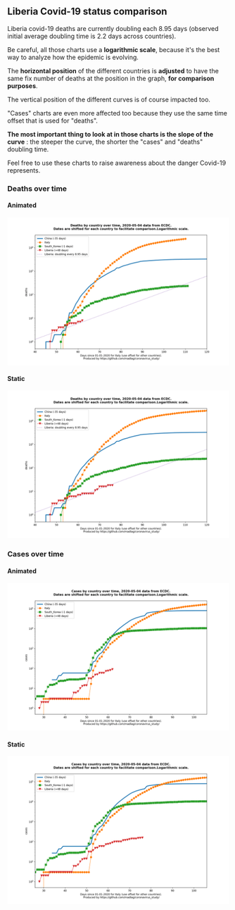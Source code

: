 ## Liberia Covid-19 status comparison 

Liberia covid-19 deaths are currently doubling each 8.95 days (observed initial average doubling time is 2.2 days across countries).



Be careful, all those charts use a **logarithmic scale**, because it's the best way to analyze how the epidemic is evolving.
 
The **horizontal position** of the different countries is **adjusted** to have the same fix number of deaths at the position in the graph, **for comparison purposes**.

The vertical position of the different curves is of course impacted too.

"Cases" charts are even more affected too because they use the same time offset that is used for "deaths".

**The most important thing to look at in those charts is the slope of the curve** : the steeper the curve, the shorter the "cases" and "deaths" doubling time.

Feel free to use these charts to raise awareness about the danger Covid-19 represents. 


 
### Deaths over time
 
#### Animated
![Liberia covid-19 deaths animated chart](https://raw.githubusercontent.com/madlag/coronavirus_study/master/notebooks/graphs/2020-05-04/countries/Liberia/2020-05-04_Liberia_deaths.gif "Liberia covid-19 deaths animated chart")   
 
#### Static
![Liberia covid-19 deaths static chart](https://raw.githubusercontent.com/madlag/coronavirus_study/master/notebooks/graphs/2020-05-04/countries/Liberia/2020-05-04_Liberia_deaths.png "Liberia covid-19 deaths static chart")   

 
### Cases over time
 
#### Animated
![Liberia covid-19 cases animated chart](https://raw.githubusercontent.com/madlag/coronavirus_study/master/notebooks/graphs/2020-05-04/countries/Liberia/2020-05-04_Liberia_cases.gif "Liberia covid-19 cases animated chart")   
 
#### Static
![Liberia covid-19 cases static chart](https://raw.githubusercontent.com/madlag/coronavirus_study/master/notebooks/graphs/2020-05-04/countries/Liberia/2020-05-04_Liberia_cases.png "Liberia covid-19 cases static chart")   

